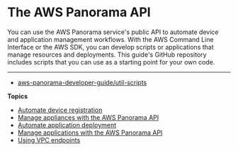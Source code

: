 # The AWS Panorama API<a name="panorama-api"></a>

You can use the AWS Panorama service's public API to automate device and application management workflows\. With the AWS Command Line Interface or the AWS SDK, you can develop scripts or applications that manage resources and deployments\. This guide's GitHub repository includes scripts that you can use as a starting point for your own code\.

****
+ [aws\-panorama\-developer\-guide/util\-scripts](https://github.com/awsdocs/aws-panorama-developer-guide/blob/main/util-scripts)

**Topics**
+ [Automate device registration](api-provision.md)
+ [Manage appliances with the AWS Panorama API](api-appliance.md)
+ [Automate application deployment](api-deploy.md)
+ [Manage applications with the AWS Panorama API](api-applications.md)
+ [Using VPC endpoints](api-endpoints.md)